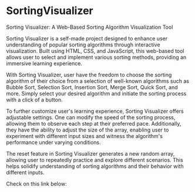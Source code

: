 # SortingVisualizer
Sorting Visualizer: A Web-Based Sorting Algorithm Visualization Tool

Sorting Visualizer is a self-made project designed to enhance user understanding of popular sorting algorithms through interactive visualization. Built using HTML, CSS, and JavaScript, this web-based tool allows user to select and implement various sorting methods, providing an immersive learning experience.

With Sorting Visualizer, user have the freedom to choose the sorting algorithm of their choice from a selection of well-known algorithms such as Bubble Sort, Selection Sort, Insertion Sort, Merge Sort, Quick Sort, and more. Simply select your desired algorithm and initiate the sorting process with a click of a button.

To further customize user's learning experience, Sorting Visualizer offers adjustable settings. One can modify the speed of the sorting process, allowing them to observe each step at their preferred pace. Additionally, they have the ability to adjust the size of the array, enabling user to experiment with different input sizes and witness the algorithm's performance under varying conditions.

The reset feature in Sorting Visualizer generates a new random array, allowing user to repeatedly practice and explore different scenarios. This helps solidify understanding of sorting algorithms and their behavior with different inputs.

Check on this link below:
